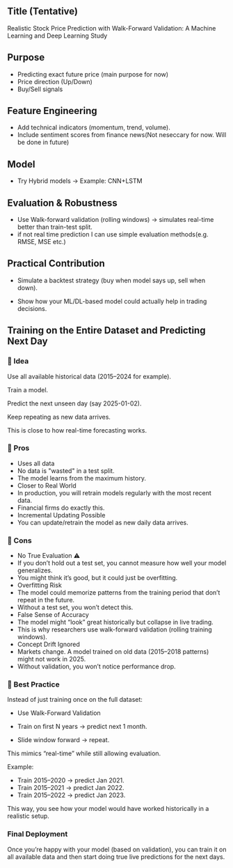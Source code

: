 ## Title (Tentative)
Realistic Stock Price Prediction with Walk-Forward Validation: A Machine Learning and Deep Learning Study

## Purpose
- Predicting exact future price (main purpose for now)
- Price direction (Up/Down)
- Buy/Sell signals

## Feature Engineering
- Add technical indicators (momentum, trend, volume).
- Include sentiment scores from finance news(Not neseccary for now. Will be done in future)

## Model
- Try Hybrid models → Example: CNN+LSTM

## Evaluation & Robustness
- Use Walk-forward validation (rolling windows) → simulates real-time better than train-test split.
- if not real time prediction I can use simple evaluation methods(e.g. RMSE, MSE etc.)

## Practical Contribution
- Simulate a backtest strategy (buy when model says up, sell when down).

- Show how your ML/DL-based model could actually help in trading decisions.

## Training on the Entire Dataset and Predicting Next Day
### 🔹 Idea

Use all available historical data (2015–2024 for example).

Train a model.

Predict the next unseen day (say 2025-01-02).

Keep repeating as new data arrives.

This is close to how real-time forecasting works.

### 📌 Pros

- Uses all data
- No data is "wasted" in a test split.
- The model learns from the maximum history.
- Closer to Real World
- In production, you will retrain models regularly with the most recent data.
- Financial firms do exactly this.
- Incremental Updating Possible
- You can update/retrain the model as new daily data arrives.

### 📌 Cons

- No True Evaluation ⚠️
- If you don’t hold out a test set, you cannot measure how well your model generalizes.
- You might think it’s good, but it could just be overfitting.
- Overfitting Risk
- The model could memorize patterns from the training period that don’t repeat in the future.
- Without a test set, you won’t detect this.
- False Sense of Accuracy
- The model might “look” great historically but collapse in live trading.
- This is why researchers use walk-forward validation (rolling training windows).
- Concept Drift Ignored
- Markets change. A model trained on old data (2015–2018 patterns) might not work in 2025.
- Without validation, you won’t notice performance drop.

### 📌 Best Practice

Instead of just training once on the full dataset:

- Use Walk-Forward Validation

- Train on first N years → predict next 1 month.

- Slide window forward → repeat.

This mimics “real-time” while still allowing evaluation.

Example:
- Train 2015–2020 → predict Jan 2021.
- Train 2015–2021 → predict Jan 2022.
- Train 2015–2022 → predict Jan 2023.

This way, you see how your model would have worked historically in a realistic setup.

### Final Deployment

Once you’re happy with your model (based on validation), you can train it on all available data and then start doing true live predictions for the next days.